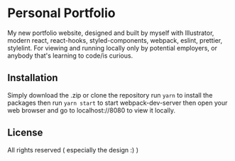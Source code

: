 # Personal Portfolio

My new portfolio website, designed and built by myself with Illustrator, modern react, react-hooks, styled-components, webpack, eslint, prettier, stylelint. For viewing and running locally only by potential employers, or anybody that's learning to code/is curious.

## Installation

Simply download the .zip or clone the repository run `yarn` to install the packages then run `yarn start` to start webpack-dev-server then open your web browser and go to localhost://8080 to view it locally.

## License

All rights reserved ( especially the design :) )
